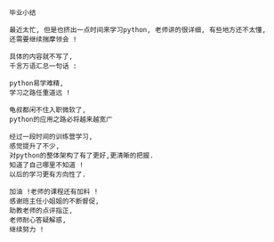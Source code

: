     毕业小结

    最近太忙, 但是也挤出一点时间来学习python, 老师讲的很详细, 有些地方还不太懂,
    还需要继续揣摩领会 !

    具体的内容就不写了,
    千言万语汇总一句话 :

    python易学难精,
    学习之路任重道远 !

    龟叔都闲不住入职微软了,
    python的应用之路必将越来越宽广

    经过一段时间的训练营学习,
    感觉提升了不少,
    对python的整体架构了有了更好,更清晰的把握.
    知道了自己哪里不知道 !
    以后的学习更有方向性了.

    加油 !老师的课程还有加料 !
    感谢班主任小姐姐的不断督促,
    助教老师的点评指正,
    老师耐心答疑解惑,
    继续努力 !

